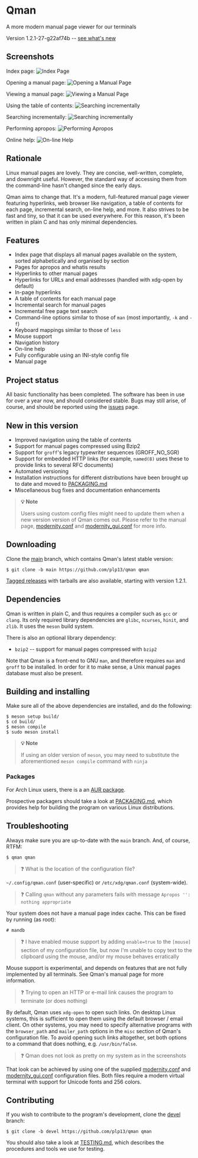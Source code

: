# Qman
A more modern manual page viewer for our terminals

Version 1.2.1-27-g22af74b -- [see what's new](#new-in-this-version)

## Screenshots

Index page:
![Index Page](/screenshots/qman_index.png)

Opening a manual page:
![Opening a Manual Page](/screenshots/qman_open.png)

Viewing a manual page:
![Viewing a Manual Page](/screenshots/qman_man.png)

Using the table of contents:
![Searching incrementally](/screenshots/qman_toc.png)

Searching incrementally:
![Searching incrementally](/screenshots/qman_search.png)

Performing apropos:
![Performing Apropos](/screenshots/qman_apropos.png)

Online help:
![On-line Help](/screenshots/qman_help.png)

## Rationale
Linux manual pages are lovely. They are concise, well-written, complete, and
downright useful. However, the standard way of accessing them from the
command-line hasn't changed since the early days.

Qman aims to change that. It's a modern, full-featured manual page viewer
featuring hyperlinks, web browser like navigation, a table of contents for each
page, incremental search, on-line help, and more. It also strives to be fast and
tiny, so that it can be used everywhere. For this reason, it's been written in
plain C and has only minimal dependencies.

## Features
- Index page that displays all manual pages available on the system, sorted
  alphabetically and organised by section
- Pages for apropos and whatis results
- Hyperlinks to other manual pages
- Hyperlinks for URLs and email addresses (handled with xdg-open by default)
- In-page hyperlinks
- A table of contents for each manual page
- Incremental search for manual pages
- Incremental free page text search
- Command-line options similar to those of `man` (most importantly, `-k` and
  `-f`)
- Keyboard mappings similar to those of `less`
- Mouse support
- Navigation history
- On-line help
- Fully configurable using an INI-style config file
- Manual page

## Project status 
All basic functionality has been completed. The software has been in use for
over a year now, and should considered stable. Bugs may still arise, of course,
and should be reported using the [issues](https://github.com/plp13/qman/issues)
page.

## New in this version
- Improved navigation using the table of contents
- Support for manual pages compressed using Bzip2
- Support for `groff`'s legacy typewriter sequences (GROFF_NO_SGR)
- Support for embedded HTTP links (for example, `named(8)` uses these to
  provide links to several RFC documents)
- Automated versioning
- Installation instructions for different distributions have been brought up to
  date and moved to [PACKAGING.md](PACKAGING.md)
- Miscellaneous bug fixes and documentation enhancements

> **:bulb: Note**
>
> Users using custom config files might need to update them when a new version
> version of Qman comes out. Please refer to the manual page,
> [modernity.conf](https://github.com/plp13/qman/blob/main/config/modernity.conf)
> and [modernity_gui.conf](https://github.com/plp13/qman/blob/main/config/modernity_gui.conf)
> for more info.

## Downloading
Clone the [main](https://github.com/plp13/qman/tree/main) branch, which contains
Qman's latest stable version:

```
$ git clone -b main https://github.com/plp13/qman qman
```

[Tagged releases](https://github.com/plp13/qman/tags) with tarballs are also
available, starting with version 1.2.1.

## Dependencies
Qman is written in plain C, and thus requires a compiler such as `gcc` or
`clang`. Its only required library dependencies are `glibc`, `ncurses`, `hinit`,
and `zlib`. It uses the `meson` build system.

There is also an optional library dependency:
- `bzip2` -- support for manual pages compressed with `bzip2`

Note that Qman is a front-end to GNU `man`, and therefore requires `man` and
`groff` to be installed. In order for it to make sense, a Unix manual pages
database must also be present.

## Building and installing
Make sure all of the above dependencies are installed, and do the following:

```
$ meson setup build/
$ cd build/
$ meson compile
$ sudo meson install
```

> **:bulb: Note**
>
> If using an older version of `meson`, you may need to substitute the
> aforementioned `meson compile` command with `ninja`

### Packages
For Arch Linux users, there is a an
[AUR package](https://aur.archlinux.org/packages/qman-git).

Prospective packagers should take a look at [PACKAGING.md](PACKAGING.md),
which provides help for building the program on various Linux distributions.

## Troubleshooting
Always make sure you are up-to-date with the `main` branch. And, of course,
RTFM:

```
$ qman qman
```

> :question: What is the location of the configuration file?

`~/.config/qman.conf` (user-specific) or `/etc/xdg/qman.conf` (system-wide).

> :question: Calling `qman` without any parameters fails with message
> `Apropos '': nothing appropriate`

Your system does not have a manual page index cache. This can be fixed by
running (as root):

```
# mandb
```

> :question: I have enabled mouse support by adding `enable=true` to the
> `[mouse]` section of my configuration file, but now I'm unable to copy text to
> the clipboard using the mouse, and/or my mouse behaves erratically

Mouse support is experimental, and depends on features that are not fully
implemented by all terminals. See Qman's manual page for more information.

> :question: Trying to open an HTTP or e-mail link causes the program to
> terminate (or does nothing)

By default, Qman uses `xdg-open` to open such links. On desktop Linux systems,
this is sufficient to open them using the default browser / email client. On
other systems, you may need to specify alternative programs with the
`browser_path` and `mailer_path` options in the `misc` section of Qman's
configuration file. To avoid opening such links altogether, set both options to
a command that does nothing, e.g. `/usr/bin/false`.

> :question: Qman does not look as pretty on my system as in the screenshots

That look can be achieved by using one of the supplied
[modernity.conf](https://github.com/plp13/qman/blob/main/config/modernity.conf)
and [modernity_gui.conf](https://github.com/plp13/qman/blob/main/config/modernity_gui.conf)
configuration files. Both files require a modern virtual terminal with support
for Unicode fonts and 256 colors.

## Contributing
If you wish to contribute to the program's development, clone the
[devel](https://github.com/plp13/qman/tree/devel) branch:

```
$ git clone -b devel https://github.com/plp13/qman qman
```

You should also take a look at [TESTING.md](TESTING.md), which describes the
procedures and tools we use for testing.
